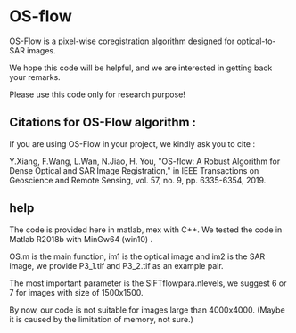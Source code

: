 # OS-flow

OS-Flow is a pixel-wise coregistration algorithm designed for optical-to-SAR images.

We hope this code will be helpful, and we are interested in getting back your remarks. 

Please use this code only for research purpose!

## Citations for OS-Flow algorithm :

If you are using OS-Flow in your project, we kindly ask you to cite :

Y.Xiang, F.Wang, L.Wan, N.Jiao, H. You, "OS-flow: A Robust Algorithm for Dense Optical and SAR Image Registration," in IEEE Transactions on Geoscience and Remote Sensing, vol. 57, no. 9, pp. 6335-6354, 2019.

## help

The code is provided here in matlab, mex with C++. We tested the code in Matlab R2018b with MinGw64 (win10) .

OS.m is the main function, im1 is the optical image and im2 is the SAR image, we provide P3_1.tif and P3_2.tif as an example pair. 

The most important parameter is the SIFTflowpara.nlevels, we suggest 6 or 7 for images with size of 1500x1500.

By now, our code is not suitable for images large than 4000x4000. (Maybe it is caused by the limitation of memory, not sure.) 
